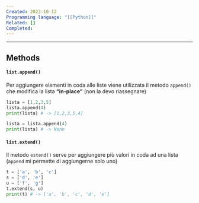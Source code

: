 ```yaml
---
Created: 2023-10-12
Programming language: "[[Python]]"
Related: []
Completed:
---
```

---
## Methods
#### `list.append()`
Per aggiungere elementi in coda alle liste viene utilizzata il metodo `append()` che modifica la lista **“in-place”** (non la devo riassegnare)

```python
lista = [1,2,3,5]
lista.append(4)
print(lista) # -> [1,2,3,5,4]

lista = lista.append(4)
print(lista) # -> None
```

#### `list.extend()`
Il metodo `estend()` serve per aggiungere più valori in coda ad una lista (`append` mi permette di aggiungerne solo uno)
```python
t = ['a', 'b', 'c']
s = ['d', 'e']
u = ['f', 'g']
t.extend(s, u)
print(t) # -> ['a', 'b', 'c', 'd', 'e']
```

